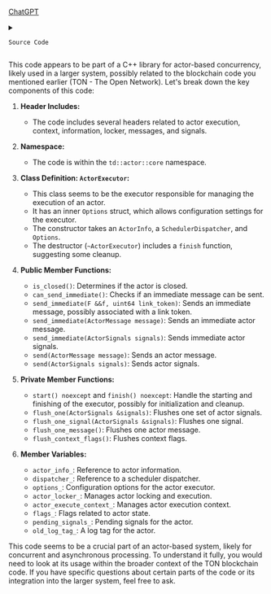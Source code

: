 [ChatGPT](https://chat.openai.com/c/2ec31e81-a2d9-443f-9307-9e871daf124e)

<details>
  <summary>

    Source Code

  </summary>
  
```cpp

#pragma once

#include "td/actor/core/ActorExecuteContext.h"
#include "td/actor/core/ActorInfo.h"
#include "td/actor/core/ActorLocker.h"
#include "td/actor/core/ActorMessage.h"
#include "td/actor/core/ActorSignals.h"
#include "td/actor/core/ActorState.h"
#include "td/actor/core/SchedulerContext.h"

#include "td/utils/format.h"

namespace td {
namespace actor {
namespace core {
class ActorExecutor {
 public:
  struct Options {
    Options &with_from_queue() {
      from_queue = true;
      return *this;
    }
    Options &with_has_poll(bool new_has_poll) {
      this->has_poll = new_has_poll;
      return *this;
    }
    Options &with_signals(ActorSignals signals) {
      this->signals = signals;
      return *this;
    }

    bool from_queue{false};
    bool has_poll{false};
    ActorSignals signals;
  };

  ActorExecutor(ActorInfo &actor_info, SchedulerDispatcher &dispatcher, Options options)
      : actor_info_(actor_info), dispatcher_(dispatcher), options_(options) {
    old_log_tag_ = LOG_TAG2;
    LOG_TAG2 = actor_info.get_name().c_str();
    start();
  }
  ActorExecutor(const ActorExecutor &) = delete;
  ActorExecutor &operator=(const ActorExecutor &) = delete;
  ActorExecutor(ActorExecutor &&other) = delete;
  ActorExecutor &operator=(ActorExecutor &&other) = delete;
  ~ActorExecutor() {
    finish();
    LOG_TAG2 = old_log_tag_;
  }

  // our best guess if actor is closed or not
  bool is_closed() {
    return flags().is_closed();
  }

  bool can_send_immediate() {
    return actor_locker_.own_lock() && !actor_execute_context_.has_immediate_flags() && actor_locker_.can_execute();
  }

  template <class F>
  void send_immediate(F &&f, uint64 link_token) {
    CHECK(can_send_immediate());
    if (is_closed()) {
      return;
    }
    actor_execute_context_.set_link_token(link_token);
    f();
  }

  void send_immediate(ActorMessage message);
  void send_immediate(ActorSignals signals);
  void send(ActorMessage message);
  void send(ActorSignals signals);

 private:
  ActorInfo &actor_info_;
  SchedulerDispatcher &dispatcher_;
  Options options_;
  ActorLocker actor_locker_{&actor_info_.state(), ActorLocker::Options()
                                                      .with_can_execute_paused(options_.from_queue)
                                                      .with_is_shared(!options_.has_poll)
                                                      .with_scheduler_id(dispatcher_.get_scheduler_id())};

  ActorExecuteContext actor_execute_context_{nullptr, actor_info_.get_alarm_timestamp()};
  ActorExecuteContext::Guard guard{&actor_execute_context_};

  ActorState::Flags flags_;
  ActorSignals pending_signals_;

  const char *old_log_tag_;

  ActorState::Flags &flags() {
    return flags_;
  }

  void start() noexcept;
  void finish() noexcept;

  bool flush_one(ActorSignals &signals);
  bool flush_one_signal(ActorSignals &signals);
  bool flush_one_message();
  void flush_context_flags();
};
}  // namespace core
}  // namespace actor
}  // namespace td


  ```
</details>

This code appears to be part of a C++ library for actor-based concurrency, likely used in a larger system, possibly related to the blockchain code you mentioned earlier (TON - The Open Network). Let's break down the key components of this code:

1. **Header Includes:**
   - The code includes several headers related to actor execution, context, information, locker, messages, and signals.

2. **Namespace:**
   - The code is within the `td::actor::core` namespace.

3. **Class Definition: `ActorExecutor`:**
   - This class seems to be the executor responsible for managing the execution of an actor.
   - It has an inner `Options` struct, which allows configuration settings for the executor.
   - The constructor takes an `ActorInfo`, a `SchedulerDispatcher`, and `Options`.
   - The destructor (`~ActorExecutor`) includes a `finish` function, suggesting some cleanup.

4. **Public Member Functions:**
   - `is_closed()`: Determines if the actor is closed.
   - `can_send_immediate()`: Checks if an immediate message can be sent.
   - `send_immediate(F &&f, uint64 link_token)`: Sends an immediate message, possibly associated with a link token.
   - `send_immediate(ActorMessage message)`: Sends an immediate actor message.
   - `send_immediate(ActorSignals signals)`: Sends immediate actor signals.
   - `send(ActorMessage message)`: Sends an actor message.
   - `send(ActorSignals signals)`: Sends actor signals.

5. **Private Member Functions:**
   - `start() noexcept` and `finish() noexcept`: Handle the starting and finishing of the executor, possibly for initialization and cleanup.
   - `flush_one(ActorSignals &signals)`: Flushes one set of actor signals.
   - `flush_one_signal(ActorSignals &signals)`: Flushes one signal.
   - `flush_one_message()`: Flushes one actor message.
   - `flush_context_flags()`: Flushes context flags.

6. **Member Variables:**
   - `actor_info_`: Reference to actor information.
   - `dispatcher_`: Reference to a scheduler dispatcher.
   - `options_`: Configuration options for the actor executor.
   - `actor_locker_`: Manages actor locking and execution.
   - `actor_execute_context_`: Manages actor execution context.
   - `flags_`: Flags related to actor state.
   - `pending_signals_`: Pending signals for the actor.
   - `old_log_tag_`: A log tag for the actor.

This code seems to be a crucial part of an actor-based system, likely for concurrent and asynchronous processing. To understand it fully, you would need to look at its usage within the broader context of the TON blockchain code. If you have specific questions about certain parts of the code or its integration into the larger system, feel free to ask.
